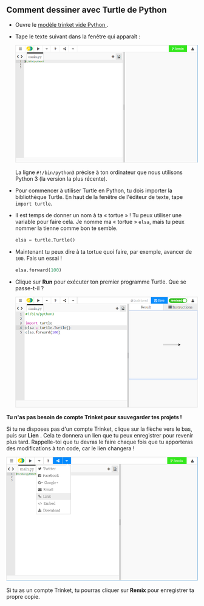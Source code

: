 ## Comment dessiner avec Turtle de Python

+ Ouvre le [modèle trinket vide Python ](http://jumpto.cc/python-new).

+ Tape le texte suivant dans la fenêtre qui apparaît :
    
    ![capture d'écran](images/trinket.PNG)
    
    La ligne `#!/bin/python3` précise à ton ordinateur que nous utilisons Python 3 (la version la plus récente).

+ Pour commencer à utiliser Turtle en Python, tu dois importer la bibliothèque Turtle. En haut de la fenêtre de l'éditeur de texte, tape `import turtle`.

+ Il est temps de donner un nom à ta « tortue » ! Tu peux utiliser une variable pour faire cela. Je nomme ma « tortue » `elsa`, mais tu peux nommer la tienne comme bon te semble.
    
    ```python
    elsa = turtle.Turtle()
    ```

+ Maintenant tu peux dire à ta tortue quoi faire, par exemple, avancer de `100`. Fais un essai !
    
    ```python
    elsa.forward(100)
    ```

+ Clique sur **Run** pour exécuter ton premier programme Turtle. Que se passe-t-il ?
    
    ![](images/import-turtle.png)

**Tu n'as pas besoin de compte Trinket pour sauvegarder tes projets !**

Si tu ne disposes pas d'un compte Trinket, clique sur la flèche vers le bas, puis sur **Lien** . Cela te donnera un lien que tu peux enregistrer pour revenir plus tard. Rappelle-toi que tu devras le faire chaque fois que tu apporteras des modifications à ton code, car le lien changera !

![capture d'écran](images/trinket-link.PNG)

Si tu as un compte Trinket, tu pourras cliquer sur **Remix** pour enregistrer ta propre copie.